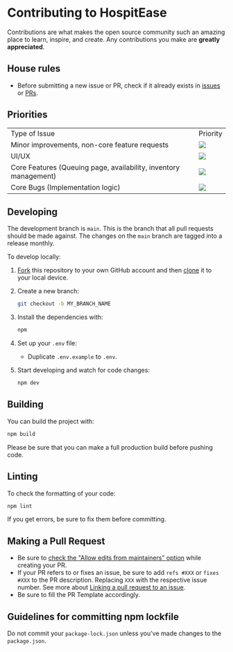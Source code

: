 # Contributing to HospitEase

Contributions are what makes the open source community such an amazing place to learn, inspire, and create. Any contributions you make are **greatly appreciated**.

## House rules

- Before submitting a new issue or PR, check if it already exists in [issues](https://github.com/hospitease/hospit-ease/issues) or [PRs](https://github.com/hospitease/hospit-ease/pulls).

## Priorities

<table>
  <tr>
    <td>
      Type of Issue
    </td>
    <td>
      Priority
    </td>
  </tr>
  <tr>
    <td>
      Minor improvements, non-core feature requests
    </td>
    <td>
      <a href="https://github.com/hospitease/hospit-ease/issues?q=is:issue+is:open+sort:updated-desc+label:%22Low+priority%22">
        <img src="https://img.shields.io/badge/-Low%20Priority-green">
      </a>
    </td>
  </tr>
   <tr>
    <td>
      UI/UX
    </td>
    <td>
      <a href="https://github.com/calcom/cal.com/issues?q=is:issue+is:open+sort:updated-desc+label:%22Medium+priority%22">
        <img src="https://img.shields.io/badge/-Medium%20Priority-yellow">
      </a>
    </td>
  </tr>
  <tr>
    <td>
      Core Features (Queuing page, availability, inventory management)
    </td>
    <td>
      <a href="https://github.com/hospitease/hospit-ease/issues?q=is:issue+is:open+sort:updated-desc+label:%22High+priority%22">
        <img src="https://img.shields.io/badge/-High%20Priority-orange">
      </a>
    </td>
  </tr>
  <tr>
    <td>
      Core Bugs (Implementation logic)
    </td>
    <td>
      <a href="https://github.com/calcom/cal.com/issues?q=is:issue+is:open+sort:updated-desc+label:Urgent">
        <img src="https://img.shields.io/badge/-Urgent-red">
      </a>
    </td>
  </tr>
</table>

## Developing

The development branch is `main`. This is the branch that all pull
requests should be made against. The changes on the `main`
branch are tagged into a release monthly.

To develop locally:

1. [Fork](https://github.com/hospitease/hospit-ease/fork/) this repository to your
   own GitHub account and then
   [clone](https://help.github.com/articles/cloning-a-repository/) it to your local device.
2. Create a new branch:

   ```sh
   git checkout -b MY_BRANCH_NAME
   ```

3. Install the dependencies with:

   ```sh
   npm
   ```

4. Set up your `.env` file:

   - Duplicate `.env.example` to `.env`.

5. Start developing and watch for code changes:

   ```sh
   npm dev
   ```

## Building

You can build the project with:

```bash
npm build
```

Please be sure that you can make a full production build before pushing code.

## Linting

To check the formatting of your code:

```sh
npm lint
```

If you get errors, be sure to fix them before committing.

## Making a Pull Request

- Be sure to [check the "Allow edits from maintainers" option](https://docs.github.com/en/pull-requests/collaborating-with-pull-requests/working-with-forks/allowing-changes-to-a-pull-request-branch-created-from-a-fork) while creating your PR.
- If your PR refers to or fixes an issue, be sure to add `refs #XXX` or `fixes #XXX` to the PR description. Replacing `XXX` with the respective issue number. See more about [Linking a pull request to an issue](https://docs.github.com/en/issues/tracking-your-work-with-issues/linking-a-pull-request-to-an-issue).
- Be sure to fill the PR Template accordingly.

## Guidelines for committing npm lockfile

Do not commit your `package-lock.json` unless you've made changes to the `package.json`. 

